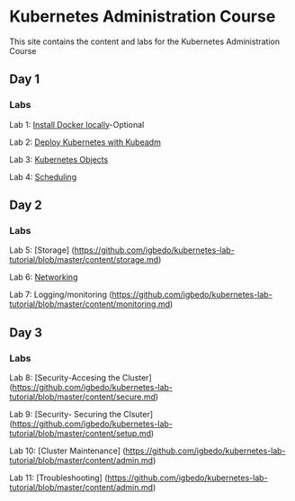 # Kubernetes Administration Course

This site contains the content and labs for the Kubernetes Administration Course 



## Day 1 

### Labs

Lab 1: [Install Docker locally](labs/01-docker-daemon)-Optional

Lab 2: [Deploy Kubernetes with Kubeadm](labs/k8s-net-labs/index.md)   

Lab 3: [Kubernetes Objects](https://github.com/igbedo/kubernetes-lab-tutorial/blob/master/content/basics.md) 

Lab 4: [Scheduling](https://github.com/igbedo/kubernetes-lab-tutorial/blob/master/content/schedule.md)


## Day 2

### Labs 
Lab 5: [Storage] (https://github.com/igbedo/kubernetes-lab-tutorial/blob/master/content/storage.md)

Lab 6: [Networking](https://github.com/igbedo/kubernetes-lab-tutorial/blob/master/content/network.md)

Lab 7: Logging/monitoring (https://github.com/igbedo/kubernetes-lab-tutorial/blob/master/content/monitoring.md)



## Day 3

### Labs 
Lab 8: [Security-Accesing the Cluster] (https://github.com/igbedo/kubernetes-lab-tutorial/blob/master/content/secure.md)

Lab 9: [Security- Securing the Clsuter] (https://github.com/igbedo/kubernetes-lab-tutorial/blob/master/content/setup.md)

Lab 10: [Cluster Maintenance] (https://github.com/igbedo/kubernetes-lab-tutorial/blob/master/content/admin.md)

Lab 11: [Troubleshooting] (https://github.com/igbedo/kubernetes-lab-tutorial/blob/master/content/admin.md)


